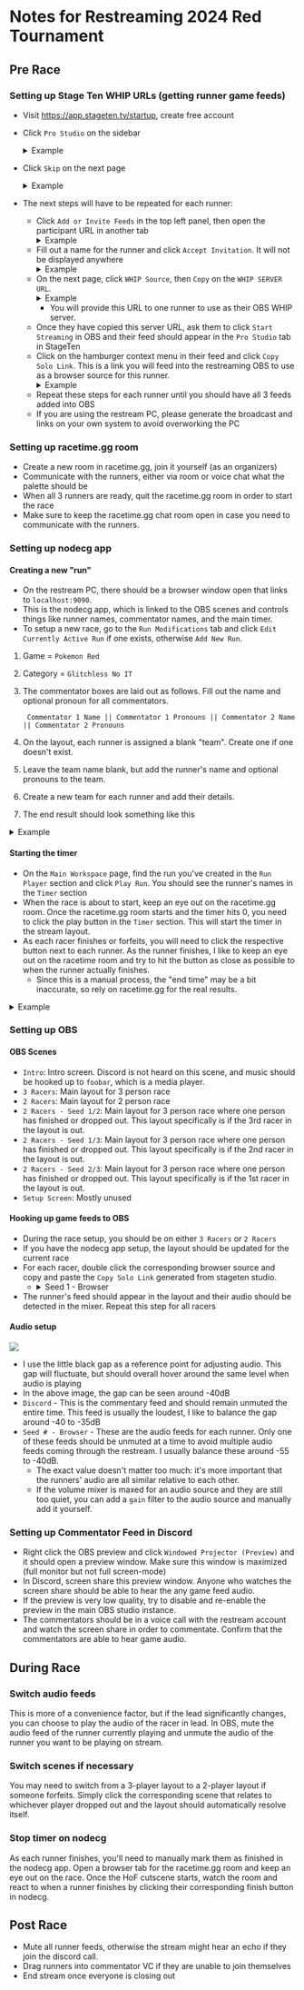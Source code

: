 # Notes for Restreaming 2024 Red Tournament

## Pre Race

### Setting up Stage Ten WHIP URLs (getting runner game feeds)
- Visit https://app.stageten.tv/startup, create free account
- Click `Pro Studio` on the sidebar
        <details><summary>Example</summary>
        <img src="images/stageten_homescreen.png">
        </details>

- Click `Skip` on the next page
        <details><summary>Example</summary>
        <img src="images/stageten_skip.png">
        </details>
- The next steps will have to be repeated for each runner:
    - Click `Add or Invite Feeds` in the top left panel, then open the participant URL in another tab
            <details><summary>Example</summary>
            <img src="images/stageten_add_invite.png">
            </details>
    - Fill out a name for the runner and click `Accept Invitation`. It will not be displayed anywhere
            <details><summary>Example</summary>
            <img src="images/stageten_accept_invite.png">
            </details>
    - On the next page, click `WHIP Source`, then `Copy` on the `WHIP SERVER URL`.
            <details><summary>Example</summary>
            <img src="images/stageten_whip_source.png">
            <img src="images/stageten_whip_url.png">
            </details>
        - You will provide this URL to one runner to use as their OBS WHIP server.
    - Once they have copied this server URL, ask them to click `Start Streaming` in OBS and their feed should appear in the `Pro Studio` tab in StageTen
    - Click on the hamburger context menu in their feed and click `Copy Solo Link`. This is a link you will feed into the restreaming OBS to use as a browser source for this runner.
            <details><summary>Example</summary>
            <img src="images/stageten_copy_solo_link.png">
            </details>
    - Repeat these steps for each runner until you should have all 3 feeds added into OBS
    - If you are using the restream PC, please generate the broadcast and links on your own system to avoid overworking the PC

### Setting up racetime.gg room
- Create a new room in racetime.gg, join it yourself (as an organizers)
- Communicate with the runners, either via room or voice chat what the palette should be
- When all 3 runners are ready, quit the racetime.gg room in order to start the race
- Make sure to keep the racetime.gg chat room open in case you need to communicate with the runners.

### Setting up nodecg app

#### Creating a new "run"
- On the restream PC, there should be a browser window open that links to `localhost:9090`.
- This is the nodecg app, which is linked to the OBS scenes and controls things like runner names, commentator names, and the main timer.
- To setup a new race, go to the `Run Modifications` tab and click `Edit Currently Active Run` if one exists, otherwise `Add New Run`.
1. Game = `Pokemon Red`
2. Category = `Glitchless No IT`
3. The commentator boxes are laid out as follows. Fill out the name and optional pronoun for all commentators.

        Commentator 1 Name || Commentator 1 Pronouns || Commentator 2 Name || Commentator 2 Pronouns
4. On the layout, each runner is assigned a blank "team". Create one if one doesn't exist.
5. Leave the team name blank, but add the runner's name and optional pronouns to the team.
6. Create a new team for each runner and add their details.
7. The end result should look something like this

<details><summary>Example</summary>
<img src="images/nodecg_edit_run.png" width=50%>
</details>

#### Starting the timer
- On the `Main Workspace` page, find the run you've created in the `Run Player` section and click `Play Run`. You should see the runner's names in the `Timer` section
- When the race is about to start, keep an eye out on the racetime.gg room. Once the racetime.gg room starts and the timer hits 0, you need to click the play button in the `Timer` section. This will start the timer in the stream layout.
- As each racer finishes or forfeits, you will need to click the respective button next to each runner. As the runner finishes, I like to keep an eye out on the racetime room and try to hit the button as close as possible to when the runner actually finishes.
  - Since this is a manual process, the "end time" may be a bit inaccurate, so rely on racetime.gg for the real results.

<details><summary>Example</summary>
<img src="images/nodecg_main_run_timer.png" width=70%>
</details>

### Setting up OBS

#### OBS Scenes
- `Intro`: Intro screen. Discord is not heard on this scene, and music should be hooked up to `foobar`, which is a media player.
- `3 Racers`: Main layout for 3 person race
- `2 Racers`: Main layout for 2 person race
- `2 Racers - Seed 1/2`: Main layout for 3 person race where one person has finished or dropped out. This layout specifically is if the 3rd racer in the layout is out.
- `2 Racers - Seed 1/3`: Main layout for 3 person race where one person has finished or dropped out. This layout specifically is if the 2nd racer in the layout is out.
- `2 Racers - Seed 2/3`: Main layout for 3 person race where one person has finished or dropped out. This layout specifically is if the 1st racer in the layout is out.
- `Setup Screen`: Mostly unused

#### Hooking up game feeds to OBS
- During the race setup, you should be on either `3 Racers` or `2 Racers`
- If you have the nodecg app setup, the layout should be updated for the current race
- For each racer, double click the corresponding browser source and copy and paste the `Copy Solo Link` generated from stageten studio.
  - <details><summary>Seed 1 - Browser</summary>
    <img src="images/obs_stageten_browser.png">
    </details>
- The runner's feed should appear in the layout and their audio should be detected in the mixer. Repeat this step for all racers

#### Audio setup
<img src="images/obs_audio_mixer.png">

- I use the little black gap as a reference point for adjusting audio. This gap will fluctuate, but should overall hover around the same level when audio is playing
- In the above image, the gap can be seen around -40dB
- `Discord` - This is the commentary feed and should remain unmuted the entire time. This feed is usually the loudest, I like to balance the gap around -40 to -35dB
- `Seed # - Browser` - These are the audio feeds for each runner. Only one of these feeds should be unmuted at a time to avoid multiple audio feeds coming through the restream. I usually balance these around -55 to -40dB.
  - The exact value doesn't matter too much: it's more important that the runners' audio are all similar relative to each other.
  - If the volume mixer is maxed for an audio source and they are still too quiet, you can add a `gain` filter to the audio source and manually add it yourself.

### Setting up Commentator Feed in Discord
- Right click the OBS preview and click `Windowed Projector (Preview)` and it should open a preview window. Make sure this window is maximized (full monitor but not full screen-mode)
- In Discord, screen share this preview window. Anyone who watches the screen share should be able to hear the any game feed audio.
- If the preview is very low quality, try to disable and re-enable the preview in the main OBS studio instance.
- The commentators should be in a voice call with the restream account and watch the screen share in order to commentate. Confirm that the commentators are able to hear game audio.

## During Race

### Switch audio feeds
This is more of a convenience factor, but if the lead significantly changes, you can choose to play the audio of the racer in lead. In OBS, mute the audio feed of the runner currently playing and unmute the audio of the runner you want to be playing on stream.

### Switch scenes if necessary
You may need to switch from a 3-player layout to a 2-player layout if someone forfeits. Simply click the corresponding scene that relates to whichever player dropped out and the layout should automatically resolve itself.

### Stop timer on nodecg
As each runner finishes, you'll need to manually mark them as finished in the nodecg app. Open a browser tab for the racetime.gg room and keep an eye out on the race. Once the HoF cutscene starts, watch the room and react to when a runner finishes by clicking their corresponding finish button in nodecg.

## Post Race
- Mute all runner feeds, otherwise the stream might hear an echo if they join the discord call.
- Drag runners into commentator VC if they are unable to join themselves
- End stream once everyone is closing out
